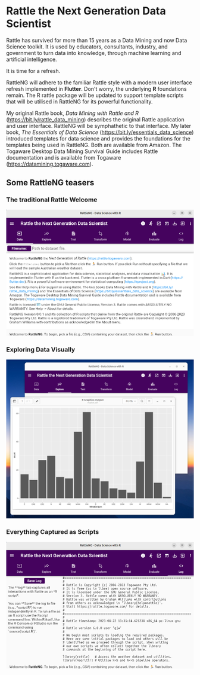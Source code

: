 # Rattle the Next Generation Data Scientist

Rattle has survived for more than 15 years as a Data Mining and now
Data Science toolkit. It is used by educators, consultants, industry,
and government to turn data into knowledge, through machine learning
and artificial intelligence.

It is time for a refresh. 

RattleNG will adhere to the familiar Rattle style with a modern user
interface refresh implemented in **Flutter**. Don't worry, the
underlying **R** foundations remain. The R rattle package will be
updated to support template scripts that will be utilised in RattleNG
for its powerful functionality.

My original Rattle book, *Data Mining with Rattle and R*
(https://bit.ly/rattle_data_mining) describes the original Rattle
application and user interface. RattleNG will be symphathetic to that
interface. My later book, *The Essentials of Data Science*
(https://bit.ly/essentials_data_science) introduced templates for data
science and provides the foundations for the templates being used in
RattleNG. Both are available from Amazon. The Togaware Desktop Data
Mining Survival Guide includes Rattle documentation and is available
from Togaware (https://datamining.togaware.com).


## Some RattleNG teasers

### The traditional Rattle Welcome

![](assets/screenshots/data_page.png)

### Exploring Data Visually

![](assets/screenshots/explore_plot.png)

### Everything Captured as Scripts

![](assets/screenshots/log_page.png)
